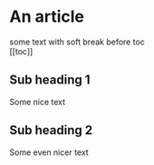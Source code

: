 # An article
some text with soft break before toc  
[[toc]]

## Sub heading <span>1</span>
Some nice text

## Sub heading 2
Some even nicer text
